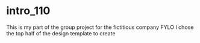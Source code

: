 # intro_110
This is my part of the group project for the fictitious company FYLO
I chose the top half of the design template to create 

